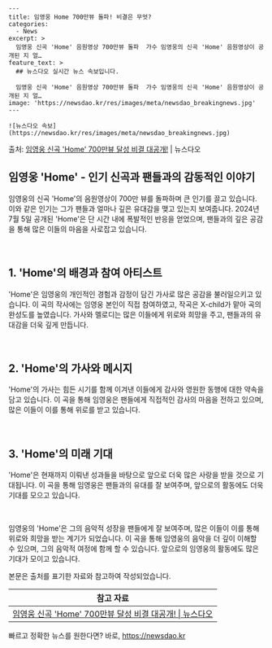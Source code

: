     ---
    title: 임영웅 Home 700만뷰 돌파! 비결은 무엇?
    categories:
      - News
    excerpt: >
      임영웅 신곡 'Home' 음원영상 700만뷰 돌파  가수 임영웅의 신곡 'Home' 음원영상이 공개된 지 얼…
    feature_text: >
      ## 뉴스다오 실시간 뉴스 속보입니다.
    
      임영웅 신곡 'Home' 음원영상 700만뷰 돌파  가수 임영웅의 신곡 'Home' 음원영상이 공개된 지 얼…
    image: 'https://newsdao.kr/res/images/meta/newsdao_breakingnews.jpg'
    ---
    
    ![뉴스다오 속보](https://newsdao.kr/res/images/meta/newsdao_breakingnews.jpg)

<p>출처: <a href="https://newsdao.kr/4653" rel="dofollow">임영웅 신곡 'Home' 700만뷰 달성 비결 대공개!</a> | 뉴스다오</p>

<h2 data-ke-size="size26">임영웅 'Home' - 인기 신곡과 팬들과의 감동적인 이야기</h2>
임영웅의 신곡 'Home'의 음원영상이 700만 뷰를 돌파하며 큰 인기를 끌고 있습니다. 이와 같은 인기는 그가 팬들과 얼마나 깊은 유대감을 맺고 있는지 보여줍니다. 2024년 7월 5일 공개된 'Home'은 단 시간 내에 폭발적인 반응을 얻었으며, 팬들과의 깊은 공감을 통해 많은 이들의 마음을 사로잡고 있습니다.

<p data-ke-size="size16">&nbsp;</p>

<h2 data-ke-size="size24">1. 'Home'의 배경과 참여 아티스트</h2>
'Home'은 임영웅의 개인적인 경험과 감정이 담긴 가사로 많은 공감을 불러일으키고 있습니다. 이 곡의 작사에는 임영웅 본인이 직접 참여하였고, 작곡은 X-child가 맡아 곡의 완성도를 높였습니다. 가사와 멜로디는 많은 이들에게 위로와 희망을 주고, 팬들과의 유대감을 더욱 깊게 만듭니다.

<p data-ke-size="size16">&nbsp;</p>

<h2 data-ke-size="size24">2. 'Home'의 가사와 메시지</h2>
'Home'의 가사는 힘든 시기를 함께 이겨낸 이들에게 감사와 영원한 동행에 대한 약속을 담고 있습니다. 이 곡을 통해 임영웅은 팬들에게 직접적인 감사의 마음을 전하고 있으며, 많은 이들이 이를 통해 위로를 받고 있습니다.

<p data-ke-size="size16">&nbsp;</p>

<h2 data-ke-size="size24">3. 'Home'의 미래 기대</h2>
'Home'은 현재까지 이뤄낸 성과들을 바탕으로 앞으로 더욱 많은 사랑을 받을 것으로 기대됩니다. 이 곡을 통해 임영웅은 팬들과의 유대를 잘 보여주며, 앞으로의 활동에도 더욱 기대를 모으고 있습니다.

<p data-ke-size="size16">&nbsp;</p>

임영웅의 'Home'은 그의 음악적 성장을 팬들에게 잘 보여주며, 많은 이들이 이를 통해 위로와 희망을 받는 계기가 되었습니다. 이 곡을 통해 임영웅의 음악을 더 깊이 이해할 수 있으며, 그의 음악적 여정에 함께 할 수 있습니다. 앞으로의 임영웅의 활동에도 많은 기대가 모이고 있습니다. 

본문은 출처를 표기한 자료와 참고하여 작성되었습니다.

<table>
  <thead>
    <tr>
      <th style="text-align: center;">참고 자료</th>
    </tr>
  </thead>
  <tbody>
    <tr>
      <td style="text-align: center; height: 17px;"><a href="https://newsdao.kr/4653">임영웅 신곡 'Home' 700만뷰 달성 비결 대공개! | 뉴스다오</a></td>
    </tr>
  </tbody>
</table>
 

빠르고 정확한 뉴스를 원한다면? 바로, <a href="https://newsdao.kr" rel="dofollow">https://newsdao.kr</a>


    
